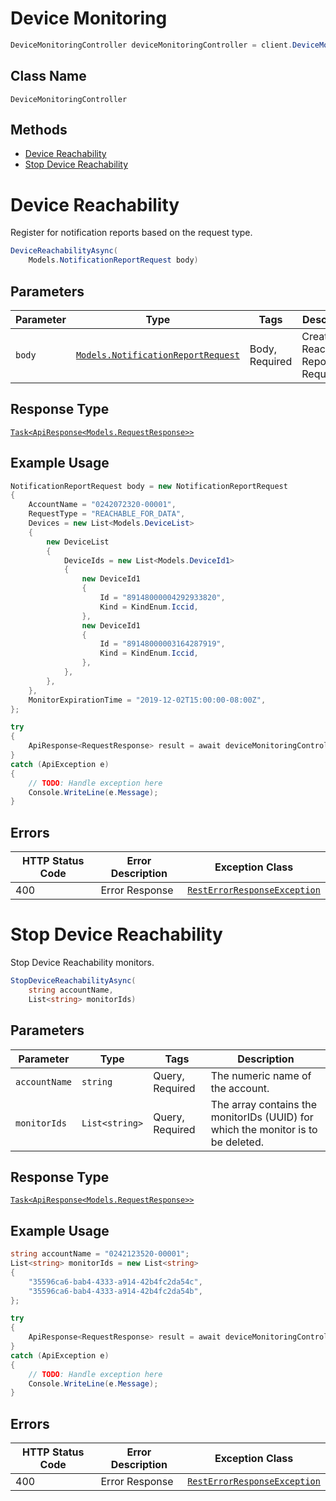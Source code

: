 # Device Monitoring

```csharp
DeviceMonitoringController deviceMonitoringController = client.DeviceMonitoringController;
```

## Class Name

`DeviceMonitoringController`

## Methods

* [Device Reachability](../../doc/controllers/device-monitoring.md#device-reachability)
* [Stop Device Reachability](../../doc/controllers/device-monitoring.md#stop-device-reachability)


# Device Reachability

Register for notification reports based on the request type.

```csharp
DeviceReachabilityAsync(
    Models.NotificationReportRequest body)
```

## Parameters

| Parameter | Type | Tags | Description |
|  --- | --- | --- | --- |
| `body` | [`Models.NotificationReportRequest`](../../doc/models/notification-report-request.md) | Body, Required | Create Reachability Report Request |

## Response Type

[`Task<ApiResponse<Models.RequestResponse>>`](../../doc/models/request-response.md)

## Example Usage

```csharp
NotificationReportRequest body = new NotificationReportRequest
{
    AccountName = "0242072320-00001",
    RequestType = "REACHABLE_FOR_DATA",
    Devices = new List<Models.DeviceList>
    {
        new DeviceList
        {
            DeviceIds = new List<Models.DeviceId1>
            {
                new DeviceId1
                {
                    Id = "89148000004292933820",
                    Kind = KindEnum.Iccid,
                },
                new DeviceId1
                {
                    Id = "89148000003164287919",
                    Kind = KindEnum.Iccid,
                },
            },
        },
    },
    MonitorExpirationTime = "2019-12-02T15:00:00-08:00Z",
};

try
{
    ApiResponse<RequestResponse> result = await deviceMonitoringController.DeviceReachabilityAsync(body);
}
catch (ApiException e)
{
    // TODO: Handle exception here
    Console.WriteLine(e.Message);
}
```

## Errors

| HTTP Status Code | Error Description | Exception Class |
|  --- | --- | --- |
| 400 | Error Response | [`RestErrorResponseException`](../../doc/models/rest-error-response-exception.md) |


# Stop Device Reachability

Stop Device Reachability monitors.

```csharp
StopDeviceReachabilityAsync(
    string accountName,
    List<string> monitorIds)
```

## Parameters

| Parameter | Type | Tags | Description |
|  --- | --- | --- | --- |
| `accountName` | `string` | Query, Required | The numeric name of the account. |
| `monitorIds` | `List<string>` | Query, Required | The array contains the monitorIDs (UUID) for which the monitor is to be deleted. |

## Response Type

[`Task<ApiResponse<Models.RequestResponse>>`](../../doc/models/request-response.md)

## Example Usage

```csharp
string accountName = "0242123520-00001";
List<string> monitorIds = new List<string>
{
    "35596ca6-bab4-4333-a914-42b4fc2da54c",
    "35596ca6-bab4-4333-a914-42b4fc2da54b",
};

try
{
    ApiResponse<RequestResponse> result = await deviceMonitoringController.StopDeviceReachabilityAsync(accountName, monitorIds);
}
catch (ApiException e)
{
    // TODO: Handle exception here
    Console.WriteLine(e.Message);
}
```

## Errors

| HTTP Status Code | Error Description | Exception Class |
|  --- | --- | --- |
| 400 | Error Response | [`RestErrorResponseException`](../../doc/models/rest-error-response-exception.md) |

